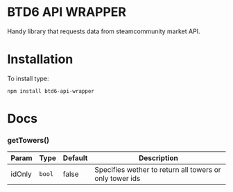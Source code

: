 # BTD6 API WRAPPER
Handy library that requests data from steamcommunity market API.

# Installation
To install type:
```
npm install btd6-api-wrapper
```

# Docs

### getTowers()

| Param | Type | Default | Description |
| --- | --- | --- | --- |
| idOnly | <code>bool</code> | false | Specifies wether to return all towers or only tower ids |
